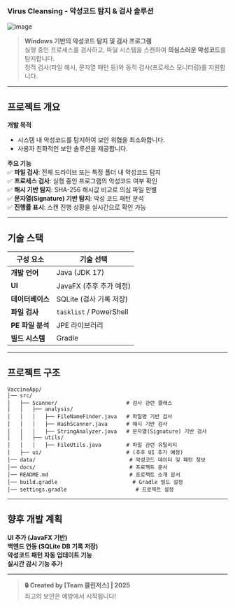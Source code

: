 ### **Virus Cleansing - 악성코드 탐지 & 검사 솔루션**  

![Image](https://github.com/user-attachments/assets/28b808ad-1721-4609-b702-9e8b969ac585)

> **Windows 기반의 악성코드 탐지 및 검사 프로그램**  
> 실행 중인 프로세스를 검사하고, 파일 시스템을 스캔하여 **의심스러운 악성코드**를 탐지합니다.  
> 정적 검사(파일 해시, 문자열 패턴 등)와 동적 검사(프로세스 모니터링)를 지원합니다.  

---

## **프로젝트 개요**  
**개발 목적**  
- 시스템 내 악성코드를 탐지하여 보안 위협을 최소화합니다.  
- 사용자 친화적인 보안 솔루션을 제공합니다.  

**주요 기능**  
✅ **파일 검사**: 전체 드라이브 또는 특정 폴더 내 악성코드 탐지  
✅ **프로세스 검사**: 실행 중인 프로그램의 악성코드 여부 확인  
✅ **해시 기반 탐지**: SHA-256 해시값 비교로 의심 파일 판별  
✅ **문자열(Signature) 기반 탐지**: 악성 코드 패턴 분석  
✅ **진행률 표시**: 스캔 진행 상황을 실시간으로 확인 가능  

---

## **기술 스택**  
| 구성 요소       | 기술 선택       |  
|--------------|--------------|  
| **개발 언어** | Java (JDK 17)  |  
| **UI** | JavaFX (추후 추가 예정) |  
| **데이터베이스** | SQLite (검사 기록 저장) |  
| **파일 검사** | `tasklist` / PowerShell |  
| **PE 파일 분석** | JPE 라이브러리 |  
| **빌드 시스템** | Gradle |  

---

## **프로젝트 구조**  

```
VaccineApp/
│── src/
│   ├── Scanner/                      # 검사 관련 클래스
│   │   ├── analysis/
│   │   │   ├── FileNameFinder.java   # 파일명 기반 검사
│   │   │   ├── HashScanner.java      # 해시 기반 검사
│   │   │   ├── StringAnalyzer.java   # 문자열(Signature) 기반 검사
│   │   ├── utils/
│   │   │   ├── FileUtils.java        # 파일 관련 유틸리티
│   ├── ui/                           # (추후 UI 추가 예정)
│── data/                              # 악성코드 데이터 및 패턴 정보
│── docs/                              # 프로젝트 문서
│── README.md                          # 프로젝트 소개 문서
│── build.gradle                        # Gradle 빌드 설정
│── settings.gradle                      # 프로젝트 설정
```

---

## **향후 개발 계획**  
**UI 추가 (JavaFX 기반)**  
**백엔드 연동 (SQLite DB 기록 저장)**  
**악성코드 패턴 자동 업데이트 기능**  
**실시간 감시 기능 추가**  

---

> **🔒 Created by [Team 클린저스] | 2025**  
> 최고의 보안은 예방에서 시작됩니다!
